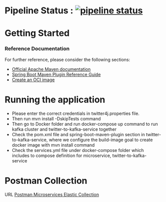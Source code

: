 # Pipeline Status : [![pipeline status](https://git.christosploutarchou.com/public-projects/MicroservicesInfrastructrureSpringBootKafkaElasticSearch/badges/master/pipeline.svg)](https://git.christosploutarchou.com/public-projects/MicroservicesInfrastructrureSpringBootKafkaElasticSearch/-/commits/master)


# Getting Started
### Reference Documentation
For further reference, please consider the following sections:

* [Official Apache Maven documentation](https://maven.apache.org/guides/index.html)
* [Spring Boot Maven Plugin Reference Guide](https://docs.spring.io/spring-boot/docs/2.3.4.RELEASE/maven-plugin/reference/html/)
* [Create an OCI image](https://docs.spring.io/spring-boot/docs/2.3.4.RELEASE/maven-plugin/reference/html/#build-image)

# Running the application
- Please enter the correct credentials in twitter4j.properties file.
- Then run mvn install -DskipTests command
- Then go to Docker folder and run docker-compose up command to run kafka cluster and twitter-to-kafka-service together
- Check the pom.xml file and spring-boot-maven-plugin section in twitter-to-kafka-service, where we configure 
the build-image goal to create docker image with mvn install command
- Check the services.yml file under docker-compose folder which includes to compose definition 
for microservice, twitter-to-kafka-service

# Postman Collection
URL [Postman Microservices Elastic Collection](https://www.getpostman.com/collections/33417b687ff665e8fc65)

